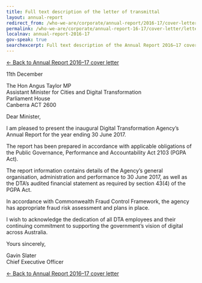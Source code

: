 ```yaml
---
title: Full text description of the letter of transmittal
layout: annual-report
redirect_from: /who-we-are/corporate/annual-report/2016-17/cover-letter/letter-of-transmittal/
permalink: /who-we-are/corporate/annual-report-16-17/cover-letter/letter-of-transmittal/
localnav: annual-report-2016-17
gov-speak: true
searchexcerpt: Full text description of the Annual Report 2016–17 cover letter of transmittal.
---
```


[&larr; Back to Annual Report 2016–17 cover letter](/who-we-are/corporate/annual-report-16-17/cover-letter/#letter-of-transmittal)

<p>11th December</p>
<p>The Hon Angus Taylor MP<br />
  Assistant Minister for Cities and Digital Transformation<br />
  Parliament House<br />
  Canberra ACT 2600</p>
  <p>Dear Minister,</p>
  <p>I am pleased to present the inaugural Digital Transformation Agency’s Annual Report for the year ending 30 June 2017.</p>
  <p>The report has been prepared in accordance with applicable obligations of the Public Governance, Performance and Accountability Act 2103 (PGPA Act).</p>
  <p>The report information contains details of the Agency’s general organisation, administration and performance to 30 June 2017, as well as the DTA’s audited financial statement as required by section 43(4) of the PGPA Act.</p>
  <p>In accordance with Commonwealth Fraud Control Framework, the agency has appropriate fraud risk assessment and plans in place.</p>
  <p>I wish to acknowledge the dedication of all DTA employees and their continuing commitment to supporting the government’s vision of digital across Australia.</p>
  <p>Yours sincerely,</p>
  <p>Gavin Slater<br />
    Chief Executive Officer</p>

[&larr; Back to Annual Report 2016–17 cover letter](/who-we-are/corporate/annual-report-16-17/cover-letter/#letter-of-transmittal)
